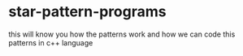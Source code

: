 # star-pattern-programs
this will know you how the patterns work and how we can code this patterns in c++ language
